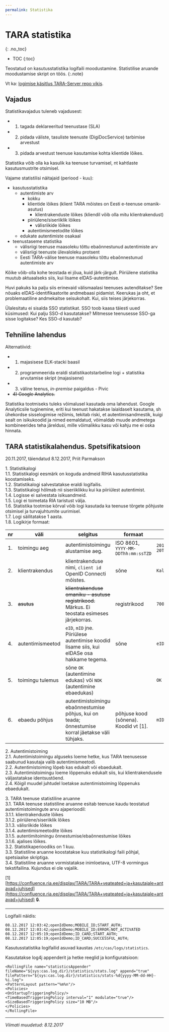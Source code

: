```yaml
---
permalink: Statistika
---
```


# TARA statistika
{: .no_toc}

- TOC
{:toc}

Teostatud on kasutusstatistika logifaili moodustamine. Statistilise aruande moodustamise skript on töös.
{:.note}

Vt ka: [logimise käsitlus TARA-Server repo vikis](https://github.com/e-gov/TARA-Server/wiki/Logimine). 

## Vajadus

Statistikavajadus tuleneb vajadusest:
- 1) tagada deklareeritud teenustase (SLA)
- 2) pidada väliste, tasuliste teenuste (DigiDocService) tarbimise arvestust
- 3) pidada arvestust teenuse kasutamise kohta klientide lõikes.

Statistika võib olla ka kasulik ka teenuse turvamisel, nt kahtlaste kasutusmustrite otsimisel.

Vajame statistilisi näitajaid (periood - kuu):
- kasutusstatistika
  - autentimiste arv
    - kokku
    - klientide lõikes (klient TARA mõistes on Eesti e-teenuse omanik-asutus)
      - klientrakenduste lõikes (kliendil võib olla mitu klientrakendust)
    - piiriülene/siseriiklik lõikes
      - välisriikide lõikes
    - autentimismeetodite lõikes
  - edukate autentimiste osakaal
- teenustaseme statistika
  - välisriigi teenuse maasoleku tõttu ebaõnnestunud autentimiste arv
  - välisriigi teenuste ülevaloleku protsent
  - Eesti TARA-välise teenuse maasoleku tõttu ebaõnnestunud autentimiste arv

Kõike võib-olla kohe teostada ei jõua, kuid järk-järgult. Piiriülene statistika muutub aktuaalseks siis, kui lisame eIDAS-autentimise.

Huvi pakuks ka palju siis erinevaid välismaalasi teenuses autenditakse? See nõuaks eIDAS-identifikaatorite andmebaasi pidamist. Keerukas ja oht, et problemaatiline andmekaitse seisukohalt. Kui, siis teises järjekorras.

Ülalesitatu ei sisalda SSO statistikat. SSO toob kaasa täiesti uued küsimused: Kui palju SSO-d kasutatakse? Mitmesse teenusesse SSO-ga sisse logitakse? Kes SSO-d kasutab?

## Tehniline lahendus

Alternatiivid:
- 1) majasisese ELK-stacki baasil
- 2) programmeerida eraldi statistikaotstarbeline logi + statistika arvutamise skript (majasisene)
- 3) väline teenus, _in-premise_ paigaldus - Pivic
- <strike>4) Google Analytics.</strike>

Statistika tootmiseks tuleks võimalusel kasutada oma lahendust. Google Analyticsile tuginemine, eriti kui teenust hakatakse laialdaselt kasutama, sh ühekordse sisselogimise režiimis, tekitab riski, et autentimisandmestik, kuigi sealt on isikukoodid ja nimed eemaldatud, võimaldab muude andmetega kombineerides teha järeldusi, mille võimalikku kasu või kahju me ei oska hinnata.

## TARA statistikalahendus. Spetsifikatsioon

20\.11.2017, täiendatud 8.12.2017, Priit Parmakson

1\.	Statistikalogi<br>
1\.1\.	Statistikalogi eesmärk on koguda andmeid RIHA kasutusstatistika koostamiseks.<br>
1\.2\.	Statistikalogi salvestatakse eraldi logifailis.<br>
1\.3\.	Statistikalogi hõlmab nii siseriiklikku kui ka piiriülest autentimist.<br>
1\.4\.	Logisse ei salvestata isikuandmeid.<br>
1\.5\.	Logi ei toimetata RIA taristust välja.<br>
1\.6\.	Statistika tootmise kõrval võib logi kasutada ka teenuse tõrgete põhjuste otsimisel ja turvajuhtumite uurimisel.<br>
1\.7\.	Logi säilitatakse 1 aasta.<br>
1\.8\.	Logikirje formaat:

| nr	| väli |	selgitus	| formaat	| näide |
|-----|------|------------|---------|-------|
| 1.	| toimingu aeg	| autentimistoimingu alustamise aeg.	| ISO 8601, `YYYY-MM-DDThh:mm:ssTZD`	| `2017-11-20T16:49:42+02:00` |
| 2.	| klientrakendus	| klientrakenduse nimi, `client id` OpenID Connecti mõistes.	| sõne	| `KalanduseIS` |
| 3.	| <strike>asutus</strike>	| <strike>klientrakenduse omaniku - asutuse registrikood.</strike> Märkus. Ei teostata esimeses järjekorras.	| registrikood	| `70001231` |
| 4.	| autentimismeetod	| `eID`, `mID` jne. Piiriülese autentimise koodid lisame siis, kui eIDASe osa hakkame tegema.	| sõne	| `eID` |
| 5.	| toimingu tulemus	| sõne `OK` (autentimine edukas) või `NOK` (autentimine ebaedukas)	| | `OK` |
| 6.	| ebaedu põhjus	| autentimistoimingu ebaõnnestumise põhjus, kui on teada; õnnestumise korral jäetakse väli tühjaks.	| põhjuse kood (sõnena). Koodid vt [1]. | `mID.15` | 

2\.	Autentimistoiming<br>
2\.1\.	Autentimistoimingu alguseks loeme hetke, kus TARA teenusesse saabunud kasutaja valib autentimismeetodi.<br>
2\.2\.	Autentimistoiming lõpeb kas edukalt või ebaedukalt.<br>
2\.3\.	Autentimistoimingu loeme lõppenuks edukalt siis, kui klientrakendusele väljastatakse identsustõend.<br>
2\.4\.	Kõigil muudel juhtudel loetakse autentimistoiming lõppenuks ebaedukalt.<br>

3\.	TARA teenuse statistiline aruanne<br>
3\.1\.	TARA teenuse statistiline aruanne esitab teenuse kaudu teostatud autentimistoimingute arvu ajaperioodil:<br>
3\.1\.1\.	klientrakenduste lõikes<br>
3\.1\.2\.	piiriülene/siseriiklik lõikes<br>
3\.1\.3\.	välisriikide lõikes<br>
3\.1\.4\.	autentimismeetodite lõikes<br>
3\.1\.5\.	autentimitoimingu õnnestumise/ebaõnnestumise lõikes<br>
3\.1\.6\.	ajalises lõikes.<br>
3\.2\.	Statistikaperioodiks on 1 kuu.<br>
3\.3\.	Statistiline aruanne koostatakse kuu statistikalogi faili põhjal, spetsiaalse skriptiga.<br>
3\.4\.	Statistiline aruanne vormistatakse inimloetava, UTF-8 vormingus tekstifailina. Kujundus ei ole vajalik.<br>

[1] [https://confluence.ria.ee/display/TARA/TARA+veateated+ja+kasutajale+antavad+juhised](https://confluence.ria.ee/display/TARA/TARA+veateated+ja+kasutajale+antavad+juhised) &#128274;. 

----

Logifaili näidis:

````
08.12.2017 12:03:42;openIdDemo;MOBILE_ID;START_AUTH;
08.12.2017 12:03:42;openIdDemo;MOBILE_ID;ERROR;NOT_ACTIVATED
08.12.2017 12:05:19;openIdDemo;ID_CARD;START_AUTH;
08.12.2017 12:05:19;openIdDemo;ID_CARD;SUCCESSFUL_AUTH;
````

Kasutusstatistika logifailid asuvad kaustas `/etc/cas/logs/statistics`.

Kasutatakse log4j appenderit ja hetke reeglid ja konfiguratsioon:

````
<RollingFile name="statisticsAppender" fileName="${sys:cas.log.dir}/statistics/stats.log" append="true"
filePattern="${sys:cas.log.dir}/statistics/stats-%d{yyyy-MM-dd-HH}-%i.log">
<PatternLayout pattern="%m%n"/>
<Policies>
<OnStartupTriggeringPolicy/>
<TimeBasedTriggeringPolicy interval="1" modulate="true"/>
<SizeBasedTriggeringPolicy size="10 MB"/>
</Policies>
</RollingFile>
````

----

_Viimati muudetud: 8.12.2017_


